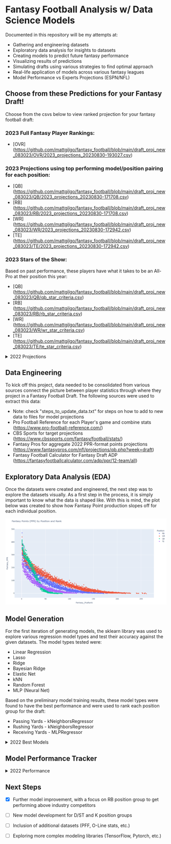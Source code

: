 # Fantasy Football Analysis w/ Data Science Models
Documented in this repository will be my attempts at:
* Gathering and engineering datasets 
* Exploratory data analysis for insights to datasets
* Creating models to predict future fantasy performance 
* Visualizing results of predictions
* Simulating drafts using various strategies to find optimal approach
* Real-life application of models across various fantasy leagues
* Model Performance vs Experts Projections (ESPN/NFL)

## Choose from these Predictions for your Fantasy Draft!
Choose from the csvs below to view ranked projection for your fantasy football draft:
### 2023 Full Fantasy Player Rankings:
- [OVR] (https://github.com/mattgilgo/fantasy_football/blob/main/draft_proj_new_083023/OVR/2023_projections_20230830-193027.csv)

### 2023 Projections using top performing model/position pairing for each position:
- [QB] (https://github.com/mattgilgo/fantasy_football/blob/main/draft_proj_new_083023/QB/2023_projections_20230830-171708.csv)
- [RB] (https://github.com/mattgilgo/fantasy_football/blob/main/draft_proj_new_083023/RB/2023_projections_20230830-171708.csv)
- [WR] (https://github.com/mattgilgo/fantasy_football/blob/main/draft_proj_new_083023/WR/2023_projections_20230830-172942.csv)
- [TE] (https://github.com/mattgilgo/fantasy_football/blob/main/draft_proj_new_083023/TE/2023_projections_20230830-172942.csv)

### 2023 Stars of the Show:
Based on past performance, these players have what it takes to be an All-Pro at their position this year:
- [QB] (https://github.com/mattgilgo/fantasy_football/blob/main/draft_proj_new_083023/QB/qb_star_criteria.csv)
- [RB] (https://github.com/mattgilgo/fantasy_football/blob/main/draft_proj_new_083023/RB/rb_star_criteria.csv)
- [WR] (https://github.com/mattgilgo/fantasy_football/blob/main/draft_proj_new_083023/WR/wr_star_criteria.csv)
- [TE] (https://github.com/mattgilgo/fantasy_football/blob/main/draft_proj_new_083023/TE/te_star_criteria.csv)

<details>
  <summary>2022 Projections</summary>
    
### Projections using top performing model/position pairing for each position:
- [QB] (https://github.com/mattgilgo/fantasy_football/blob/main/projections/QB/BayesianRidge2022_projections_20220830-142824.csv)
- [RB] (https://github.com/mattgilgo/fantasy_football/blob/main/projections/RB/RandomForestRegressor2022_projections_20220830-142827.csv)
- [WR] (https://github.com/mattgilgo/fantasy_football/blob/main/projections/WR/BayesianRidge2022_projections_20220830-142827.csv)
- [TE] (https://github.com/mattgilgo/fantasy_football/blob/main/projections/TE/LinearRegression2022_projections_20220830-142828.csv)

### Projections using aggregate of all 8 ML models for each position:
- [QB] (https://github.com/mattgilgo/fantasy_football/blob/main/draft_proj_083022/QB/qb_combined_projs.csv)
- [RB] (https://github.com/mattgilgo/fantasy_football/blob/main/draft_proj_083022/RB/rb_combined_projs.csv)
- [WR] (https://github.com/mattgilgo/fantasy_football/blob/main/draft_proj_083022/WR/wr_combined_projs.csv)
- [TE] (https://github.com/mattgilgo/fantasy_football/blob/main/draft_proj_083022/TE/te_combined_projs.csv)
</details>



## Data Engineering
To kick off this project, data needed to be consolidated from various sources connect the picture between player statistics through where they project in a Fantasy Football Draft.
The following sources were used to extract this data:
* Note: check "steps_to_update_data.txt" for steps on how to add to new data to files for model projections
* Pro Football Reference for each Player's game and combine stats (https://www.pro-football-reference.com/)
* CBS Sports for target projections (https://www.cbssports.com/fantasy/football/stats/)
* Fantasy Pros for aggregate 2022 PPR-format points projections (https://www.fantasypros.com/nfl/projections/qb.php?week=draft)
* Fantasy Football Calculator for Fantasy Draft ADP (https://fantasyfootballcalculator.com/adp/ppr/12-team/all)

## Exploratory Data Analysis (EDA)
Once the datasets were created and engineered, the next step was to explore the datasets visually. As a first step in the process, it is simply important to know what the data is shaped like. With this is mind, the plot below was created to show how Fantasy Point production slopes off for each individual position.

![alt text](https://github.com/mattgilgo/fantasy_football/blob/main/plots/points_by_position.PNG?raw=true)

## Model Generation
For the first iteration of generating models, the sklearn library was used to explore various regression model types and test their accuracy against the given datasets. 
The model types tested were:
- Linear Regression
- Lasso
- Ridge
- Bayesian Ridge
- Elastic Net
- kNN
- Random Forest
- MLP (Neural Net)

Based on the preliminary model training results, these model types were found to have the best performance and were used to rank each position group for the draft:
- Passing Yards - kNeighborsRegressor
- Rushing Yards - kNeighborsRegressor
- Receiving Yards - MLPRegressor

<details>
  <summary>2022 Best Models</summary>

- QB: Bayesian Ridge
- RB: Random Forest
- WR: Bayesian Ridge
- TE: Linear Regression
</details>


## Model Performance Tracker

<details>
  <summary>2022 Performance</summary>

### Team Results
2022 Performance for teams drafted using these models:

| League          | #Teams/League | Scoring Style | Draft Position | Total Points  | League Finish |
| --------------- | ------------- | ------------- | -------------- | ------------- | ------------- |
| All-star Amigos | 12            | PPR           | 11th           | 1685          | 3rd           |
| Carolina H2H    | 10            | PPR           | 6th            | 1646          | 6th           |
| Seattle H2H     | 10            | PPR           | 7th            | 1664          | 2nd           |
| Biloxis Best Fm | 10            | PPR           | 7th            | 1781          | 1st           |
| Couples De Lead | 10            | PPR           | 6th            | 1725          | 1st           |

### Average Position Finishes by Draftees
Average Position Rank by Drafted Starting Players (number of top players averaged for position in parenthesis):

| League          | QB (1) | RB (2) | WR (3) | TE (1) |
| --------------- | -----  | ------ | ------ | ------ |
| All-star Amigos | 11     | 12     | 6      | 3      |
| Carolina H2H    | 13     | 18     | 8      | 1      |
| Seattle H2H     | 13     | 9      | 8      | 7      |
| Biloxis Best Fm | 12     | 23     | 5      | 1      |
| Couples De Lead | 12     | 8      | 8      | 12     |

### Model Loss Stats
Mean Absolute Error of Model's Projected Points vs Actual Points:
***(Bolded/Italicized Scores Reflect Performance higher than industry experts)***

| Position   | Experts | Gilgo      |
| ---------- | ------- | ---------- |
| ***QB***   | 78.7    | ***76.9*** |
| RB         | 51.3    | 58.9       |
| ***WR***   | 59.5    | ***47.3*** |
| ***TE***   | 46.8    | ***35.5*** |
</details>

## Next Steps
- [x] Further model improvement, with a focus on RB position group to get performing above industry competitors
- [ ] New model development for D/ST and K position groups
- [ ] Inclusion of additional datasets (PFF, O-Line stats, etc.)
- [ ] Exploring more complex modeling libraries (TensorFlow, Pytorch, etc.)




